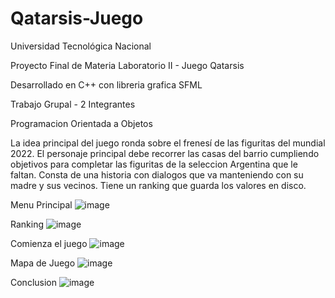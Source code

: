 # Qatarsis-Juego

Universidad Tecnológica Nacional

Proyecto Final de Materia Laboratorio II -  Juego Qatarsis

Desarrollado en C++ con libreria grafica SFML

Trabajo Grupal - 2 Integrantes

Programacion Orientada a Objetos 

La idea principal del juego ronda sobre el frenesí de las figuritas del mundial 2022. El personaje principal debe recorrer las casas del barrio cumpliendo objetivos para completar las figuritas de la seleccion Argentina que le faltan. Consta de una historia con dialogos que va manteniendo con su madre y sus vecinos. Tiene un ranking que guarda los valores en disco.

Menu Principal
![image](https://github.com/FmmerayoUTN/Juego_Qatarsis/assets/125934162/74df84bd-e7b3-4b32-9223-8265ed1a7907)

Ranking
![image](https://github.com/FmmerayoUTN/Juego_Qatarsis/assets/125934162/f30ca01f-19b8-4f3e-9923-89ed05d0bb51)

Comienza el juego
![image](https://github.com/FmmerayoUTN/Juego_Qatarsis/assets/125934162/396e2f9f-6dad-423b-9a7b-45b6cdd35eec)

Mapa de Juego
![image](https://github.com/FmmerayoUTN/Juego_Qatarsis/assets/125934162/2aa53301-91f6-43b0-94b9-85856693e429)

Conclusion
![image](https://github.com/FmmerayoUTN/Juego_Qatarsis/assets/125934162/ffce6881-1d3a-4ed6-a572-674921c5dba1)

